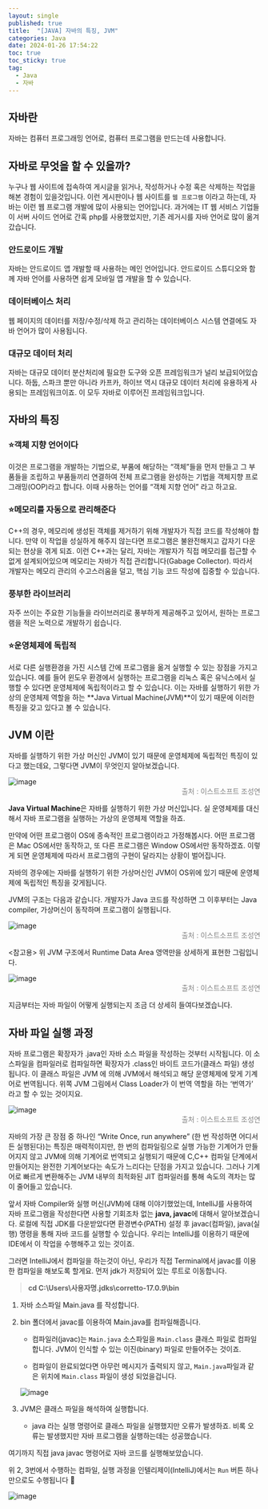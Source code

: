 ```yaml
---
layout: single
published: true
title:  "[JAVA] 자바의 특징, JVM"
categories: Java
date: 2024-01-26 17:54:22
toc: true
toc_sticky: true
tag:   
  - Java
  - 자바
---
```


## 자바란

자바는 컴퓨터 프로그래밍 언어로, 컴퓨터 프로그램을 만드는데 사용합니다. 

## 자바로 무엇을 할 수 있을까?

누구나 웹 사이트에 접속하여 게시글을 읽거나, 작성하거나 수정 혹은 삭제하는 작업을 해본 경험이 있을것입니다. 이런 게시판이나 웹 사이트를 `웹 프로그램` 이라고 하는데, 자바는 이런 웹 프로그램 개발에 많이 사용되는 언어입니다. 과거에는 IT 웹 서비스 기업들이 서버 사이드 언어로 간혹 php를 사용했었지만, 기존 레거시를 자바 언어로 많이 옮겨갔습니다. 

### 안드로이드 개발

자바는 안드로이드 앱 개발할 때 사용하는 메인 언어입니다. 안드로이드 스튜디오와 함께 자바 언어를 사용하면 쉽게 모바일 앱 개발을 할 수 있습니다. 



### 데이터베이스 처리

웹 페이지의 데이터를 저장/수정/삭제 하고 관리하는 데이터베이스 시스템 연결에도 자바 언어가 많이 사용됩니다. 

### 대규모 데이터 처리

자바는 대규모 데이터 분산처리에 필요한 도구와 오픈 프레임워크가 널리 보급되어있습니다. 하둡, 스파크 뿐만 아니라 카프카, 하이브 역시 대규모 데이터 처리에 유용하게 사용되는 프레임워크이죠. 이 모두 자바로 이루어진 프레임워크입니다.

## 자바의 특징

### ⭐객체 지향 언어이다

이것은 프로그램을 개발하는 기법으로, 부품에 해당하는 “객체”들을 먼저 만들고 그 부품들을 조립하고 부품들끼리 연결하여 전체 프로그램을 완성하는 기법을 객체지향 프로그래밍(OOP)라고 합니다. 이때 사용하는 언어를 “객체 지향 언어” 라고 하고요.

### ⭐메모리를 자동으로 관리해준다

C++의 경우, 메모리에 생성된 객체를 제거하기 위해 개발자가 직접 코드를 작성해야 합니다. 만약 이 작업을 성실하게 해주지 않는다면 프로그램은 불완전해지고 갑자기 다운되는 현상을 겪게 되죠. 이런 C++과는 달리, 자바는 개발자가 직접 메모리를 접근할 수 없게 설계되어있으며 메모리는 자바가 직접 관리합니다(Gabage Collector). 따라서 개발자는 메모리 관리의 수고스러움을 덜고, 핵심 기능 코드 작성에 집중할 수 있습니다. 

### 풍부한 라이브러리

자주 쓰이는 주요한 기능들을 라이브러리로 풍부하게 제공해주고 있어서, 원하는 프로그램을 적은 노력으로 개발하기 쉽습니다. 

### ⭐운영체제에 독립적

서로 다른 실행환경을 가진 시스템 간에 프로그램을 옮겨 실행할 수 있는 장점을 가지고 있습니다. 예를 들어 윈도우 환경에서 실행하는 프로그램을 리눅스 혹은 유닉스에서 실행할 수 있다면 운영체제에 독립적이라고 할 수 있습니다. 이는 자바를 실행하기 위한 가상의 운영체제 역할을 하는 **Java Virtual Machine(JVM)**이 있기 때문에 이러한 특징을 갖고 있다고 볼 수 있습니다. 

## JVM 이란

자바를 실행하기 위한 가상 머신인 JVM이 있기 때문에 운영체제에 독립적인 특징이 있다고 했는데요, 그렇다면 JVM이 무엇인지 알아보겠습니다. 

![image](https://github.com/BaxDailyGit/BaxDailyGit/assets/99312529/f9dfe634-91e2-4bc2-9318-881b9bba0e97)
<span style="color:gray; display: block; text-align: right;">출처 : 이스트소프트 조성연</span>

**Java Virtual Machine**은 자바를 실행하기 위한 가상 머신입니다. 실 운영체제를 대신해서 자바 프로그램을 실행하는 가상의 운영체제 역할을 하죠.

만약에 어떤 프로그램이 OS에 종속적인 프로그램이라고 가정해봅시다. 어떤 프로그램은 Mac OS에서만 동작하고, 또 다른 프로그램은 Window OS에서만 동작하겠죠. 이렇게 되면 운영체제에 따라서 프로그램의 구현이 달라지는 상황이 벌어집니다.  

자바의 경우에는 자바를 실행하기 위한 가상머신인 JVM이 OS위에 있기 때문에 운영체제에 독립적인 특징을 갖게됩니다. 

JVM의 구조는 다음과 같습니다. 개발자가 Java 코드를 작성하면 그 이후부터는 Java compiler, 가상머신이 동작하며 프로그램이 실행됩니다. 

![image](https://github.com/BaxDailyGit/BaxDailyGit/assets/99312529/58843794-f495-40f5-b98d-854c82f9632c)
<span style="color:gray; display: block; text-align: right;">출처 : 이스트소프트 조성연</span>

<참고용> 위 JVM 구조에서 Runtime Data Area 영역만을 상세하게 표현한 그림입니다. 

![image](https://github.com/BaxDailyGit/BaxDailyGit/assets/99312529/d34d4eb7-12f1-4dc9-b740-a75e0ca0ad40)
<span style="color:gray; display: block; text-align: right;">출처 : 이스트소프트 조성연</span>

지금부터는 자바 파일이 어떻게 실행되는지 조금 더 상세히 들여다보겠습니다. 

## 자바 파일 실행 과정

자바 프로그램은 확장자가 .java인 자바 소스 파일을 작성하는 것부터 시작됩니다. 이 소스파일을 컴파일러로 컴파일하면 확장자가 .class인 바이트 코드가(클래스 파일) 생성됩니다. 이 클래스 파일은 JVM 에 의해 JVM에서 해석되고 해당 운영체제에 맞게 기계어로 번역됩니다. 위쪽 JVM 그림에서 Class Loader가 이 번역 역할을 하는 ‘번역가’ 라고 할 수 있는 것이지요.

![image](https://github.com/BaxDailyGit/BaxDailyGit/assets/99312529/6b73442c-131e-4ffe-8967-512b7f079471)
<span style="color:gray; display: block; text-align: right;">출처 : 이스트소프트 조성연</span>

 자바의 가장 큰 장점 중 하나인 “Write Once, run anywhere” (한 번 작성하면 어디서든 실행된다)는 특징은 매력적이지만, 한 번의 컴파일링으로 실행 가능한 기계어가 만들어지지 않고 JVM에 의해 기계어로 번역되고 실행되기 때문에 C,C++ 컴파일 단계에서 만들어지는 완전한 기계어보다는 속도가 느리다는 단점을 가지고 있습니다. 그러나 기계어로 빠르게 변환해주는 JVM 내부의 최적화된 JIT 컴파일러를 통해 속도의 격차는 많이 줄어들고 있습니다. 

앞서 자바 Compiler와 실행 머신(JVM)에 대해 이야기했었는데, IntelliJ를 사용하여 자바 프로그램을 작성한다면 사용할 기회조차 없는 **java, javac**에 대해서 알아보겠습니다. 로컬에 직접 JDK를 다운받았다면 환경변수(PATH) 설정 후 javac(컴파일), java(실행) 명령을 통해 자바 코드를 실행할 수 있습니다. 우리는 IntelliJ를 이용하기 때문에 IDE에서 이 작업을 수행해주고 있는 것이죠.  

그러면 IntelliJ에서 컴파일을 하는것이 아닌, 우리가 직접 Terminal에서 javac를 이용한 컴파일을 해보도록 할게요. 먼저 jdk가 저장되어 있는 루트로 이동합니다.

> **cd C:\Users\사용자명\.jdks\corretto-17.0.9\bin**
> 



1. 자바 소스파일 Main.java 를 작성합니다.
2. bin 폴더에서 javac를 이용하여 Main.java를 컴파일해줍니다.
    - 컴파일러(javac)는 `Main.java` 소스파일을 `Main.class` 클래스 파일로 컴파일 합니다. JVM이 인식할 수 있는 이진(binary) 파일로 만들어주는 것이죠.
    
    
    
    - 컴파일이 완료되었다면 아무런 메시지가 출력되지 않고, `Main.java`파일과 같은 위치에 `Main.class` 파일이 생성 되었을겁니다.
    
    ![image](https://github.com/BaxDailyGit/BaxDailyGit/assets/99312529/893c3bb6-8765-4daf-be4d-9a9626258908)
    
3. JVM은 클래스 파일을 해석하여 실행합니다. 
    
    - java 라는 실행 명령어로 클래스 파일을 실행했지만 오류가 발생하죠. 비록 오류는 발생했지만 자바 프로그램을 실행하는데는 성공했습니다.

여기까지 직접 java javac 명령어로 자바 코드를 실행해보았습니다. 

위 2, 3번에서 수행하는 컴파일, 실행 과정을 인텔리제이(IntelliJ)에서는 `Run` 버튼 하나만으로도 수행됩니다 🙂

![image](https://github.com/BaxDailyGit/BaxDailyGit/assets/99312529/4ae7b32a-217a-4501-944e-0fb028aed99b)